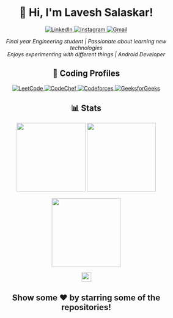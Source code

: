 <h1 align="center">👋 Hi, I'm Lavesh Salaskar!</h1>

<p align="center">
  
  <a href="https://www.linkedin.com/in/molecule03/">
    <img alt="LinkedIn" src="https://img.shields.io/badge/LinkedIn-0077B5?style=for-the-badge&logo=linkedin&logoColor=white" />
  </a>
  
  <a href="https://www.instagram.com/molecules03">
    <img alt="Instagram" src="https://img.shields.io/badge/Instagram-E4405F?style=for-the-badge&logo=instagram&logoColor=white" />
  </a>
  <a href="mailto:laveshsalaskar619@gmail.com">
    <img alt="Gmail" src="https://img.shields.io/badge/Gmail-D14836?style=for-the-badge&logo=gmail&logoColor=white" />
  </a>
</p>

<p align="center">
  <em>Final year Engineering student | Passionate about learning new technologies</em>
  <br>
  <em>Enjoys experimenting with different things | Android Developer</em>
</p>

<h2 align="center">🚀 Coding Profiles</h2>

<p align="center">
  
  <a href="https://leetcode.com/molecule03/">
    <img alt="LeetCode" src="https://img.shields.io/badge/LeetCode-FFA116?style=for-the-badge&logo=leetcode&logoColor=black" />
  </a>
  <a href="https://www.codechef.com/users/molecule03">
    <img alt="CodeChef" src="https://img.shields.io/badge/CodeChef-5B4638?style=for-the-badge&logo=codechef&logoColor=white" />
  </a>
  <a href="https://codeforces.com/profile/molecule03">
    <img alt="Codeforces" src="https://img.shields.io/badge/Codeforces-1F8ACB?style=for-the-badge&logo=codeforces&logoColor=white" />
  </a>
  <a href="https://auth.geeksforgeeks.org/user/molecule03/practice/">
    <img alt="GeeksforGeeks" src="https://img.shields.io/badge/GeeksforGeeks-0F9D58?style=for-the-badge&logo=geeksforgeeks&logoColor=white" />
  </a>
</p>


<h2 align="center">📊 Stats</h2>

<p align="center">
  <img height="180em" src="https://github-readme-stats.vercel.app/api?username=molecule03&show_icons=true&hide_border=true&count_private=true&include_all_commits=true" />
  <img height="180em" src="https://github-readme-stats.vercel.app/api/top-langs/?username=molecule03&exclude_repo=KNN-Image-Classification&show_icons=true&hide_border=true&layout=compact&langs_count=8"/>
</p>

<p align="center">
  <img height="180em" src="https://github-readme-streak-stats.herokuapp.com/?user=molecule03&hide_border=true" />
</p>

<p align="center">
  <img height="25em" src="https://komarev.com/ghpvc/?username=molecule03&label=PROFILE+VIEWS&color=blue&style=plastic" />
</p>


<div align="center">
  <h2>Show some ❤️ by starring some of the repositories!</h2>
</div>
